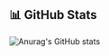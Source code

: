 ## 📊 GitHub Stats
![Anurag's GitHub stats](https://github-readme-stats.vercel.app/api?username=TuanMeta1003&show_icons=true&theme=holi)
